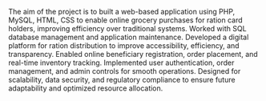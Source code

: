 The aim of the project is to built a web-based application using PHP, MySQL, HTML, CSS to enable online grocery purchases for ration card holders, improving efficiency over traditional systems. 
Worked with SQL database management and application maintenance. 
Developed a digital platform for ration distribution to improve accessibility, efficiency, and transparency. 
Enabled online beneficiary registration, order placement, and real-time inventory tracking. 
Implemented user authentication, order management, and admin controls for smooth operations. Designed for scalability, data security, and regulatory compliance to ensure future adaptability and optimized resource allocation.
